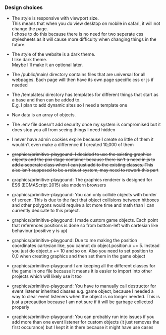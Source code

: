 ### Design choices
- The style is responsive with viewport size.  
This means that when you do view desktop on mobile in safari, it will not change the page.  
I chose to do this because there is no need for two seperate css stylesheets as it will cause more difficulty when changing things in the future.

- The style of the website is a dark theme.  
I like dark theme.  
Maybe I'll make it an optional later.

- The /public/main/ directory contains files that are universal for all webpages. Each page will then have its own page specific css or js if needed

- The /templates/ directory has templates for different things that start as a base and then can be added to.  
E.g. I plan to add dynamic sites so I need a template one

- Nav data is an array of objects.

- The .env file doesn't add security once my system is compromised but it does stop you all from seeing things I need hidden

- I never have admin cookies expire because I create so little of them it wouldn't even make a difference if I created 10,000 of them

- ~~graphics/primitive-playgound: I decided to use the existing graphics objects and the pixi stage container because there isn't a need in js to add a seperate class when I can just add to the existing classes. This also isn't supposed to be a robust system, may need to rework this part~~

- graphics/primitive-playgound: The graphics renderer is designed for ES6 (ECMAScript 2015) aka modern browsers

- graphics/primitive-playgound: You can only collide objects with border of screen. This is due to the fact that object collisions between hitboxes and other polygons would require a lot more time and math than I can currently dedicate to this project. 

- graphics/primitive-playgound: I made custom game objects. Each point that references positions is done so from bottom-left with cartesian like behaviour (positive y is up)

- graphics/primitive-playgound: Due to me making the position coordinates cartesian like, you cannot do object.position.x += 5. Instead you just do object.x += 10 and so on. Also you need to set position to 0,0 when creating graphics and then set them in the game object 

- graphics/primitive-playgound:I am keeping all the different classes for the game in one file because it means it is easier to import into other projects which will likely use it too

- graphics/primitive-playgound: You have to manually call destructor for event listener inherited classes e.g. game object, because I needed a way to clear event listeners when the object is no longer needed. This is just a precaution because I am not sure if it will be garbage collected properly

- graphics/primitive-playgound: You can probably run into issues if you add more than one event listener for custom objects (it just removes the first occurance) but I kept it in there because it might have use cases